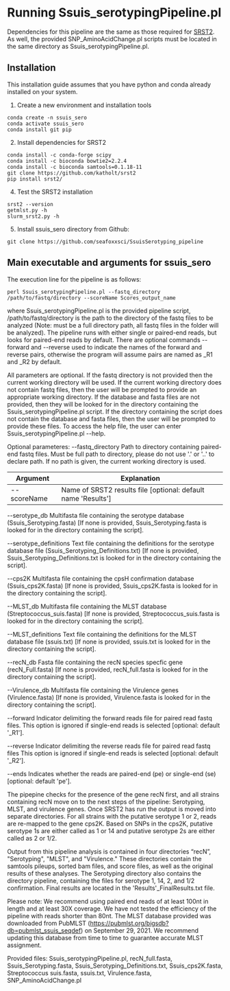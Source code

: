# Running Ssuis_serotypingPipeline.pl

Dependencies for this pipeline are the same as those required for [SRST2](https://github.com/katholt/srst2). 
As well, the provided SNP_AminoAcidChange.pl scripts must be located in the same directory as Ssuis_serotypingPipeline.pl.

## Installation
This installation guide assumes that you have python and conda already installed on your system.

1. Create a new environment and installation tools
```
conda create -n ssuis_sero
conda activate ssuis_sero
conda install git pip
```

2. Install dependencies for SRST2
```
conda install -c conda-forge scipy
conda install -c bioconda bowtie2=2.2.4
conda install -c bioconda samtools=0.1.18-11
git clone https://github.com/katholt/srst2
pip install srst2/
```

4. Test the SRST2 installation
```
srst2 --version
getmlst.py -h
slurm_srst2.py -h
```

5. Install ssuis_sero directory from Github:
```
git clone https://github.com/seafoxxsci/SsuisSerotyping_pipeline
```

## Main executable and arguments for ssuis_sero
The execution line for the pipeline is as follows:
```
perl Ssuis_serotypingPipeline.pl --fastq_directory /path/to/fastq/directory --scoreName Scores_output_name
```

where Ssuis_serotypingPipeline.pl is the provided pipeline script, /path/to/fastq/directory is the path to the directory of the fastq files to be analyzed (Note: must be a full directory path, all fastq files in the folder will be analyzed). The pipeline runs with either single or paired-end reads, but looks for paired-end reads by default. There are optional commands --forward and --reverse used to indicate the names of the forward and reverse pairs, otherwise the program will assume pairs are named as _R1 and _R2 by default.

All parameters are optional.  If the fastq directory is not provided then the current working directory will be used.  If the current working directory does not contain fastq files, then the user will be prompted to provide an appropriate working directory.  If the database and fasta files are not provided, then they will be looked for in the directory containing the Ssuis_serotypingPipeline.pl script.  If the directory containing the script does not contain the database and fasta files, then the user will be prompted to provide these files.  To access the help file, the user can enter Ssuis_serotypingPipeline.pl --help.

Optional parameteres:
--fastq_directory	Path to directory containing paired-end fastq files. Must be full path to directory, please do not use '.' or '..' to declare path. If no path is given, the current working directory is used.

Argument | Explanation 
---|---
--scoreName | Name of SRST2 results file [optional: default name 'Results']

--serotype_db		Multifasta file containing the serotype database (Ssuis_Serotyping.fasta) [If none is provided, Ssuis_Serotyping.fasta is looked for in the directory containing the script].

--serotype_definitions	Text file containing the definitions for the serotype database file (Ssuis_Serotyping_Definitions.txt) [If none is provided, Ssuis_Serotyping_Definitions.txt is looked for in the directory containing the script].

--cps2K			Multifasta file containing the cpsH confirmation database (Ssuis_cps2K.fasta) [If none is provided, Ssuis_cps2K.fasta is looked for in the directory containing the script].

--MLST_db		Multifasta file containing the MLST database (Streptococcus_suis.fasta) [If none is provided, Streptococcus_suis.fasta is looked for in the directory containing the script].

--MLST_definitions	Text file containing the definitions for the MLST database file (ssuis.txt) [If none is provided, ssuis.txt is looked for in the directory containing the script].

--recN_db		Fasta file containing the recN species specfic gene (recN_Full.fasta) [If none is provided, recN_full.fasta is looked for in the directory containing the script].

--Virulence_db		Multifasta file containing the Virulence genes (Virulence.fasta) [If none is provided, Virulence.fasta is looked for in the directory containing the script].

--forward		Indicator delimiting the forward reads file for paired read fastq files. This option is ignored if single-end reads is selected [optional: default '_R1'].

--reverse		Indicator delimiting the reverse reads file for paired read fastq files This option is ignored if single-end reads is selected [optional: default '_R2'].

--ends			Indicates whether the reads are paired-end (pe) or single-end (se) [optional: default 'pe'].

The pipepine checks for the presence of the gene recN first, and all strains containing recN move on to the next steps of the pipeline: Serotyping, MLST, and virulence genes. Once SRST2 has run the output is moved into separate directories.  For all strains with the putative serotype 1 or 2, reads are re-mapped to the gene cps2K.  Based on SNPs in the cps2K, putative serotype 1s are either called as 1 or 14 and putative serotype 2s are either called as 2 or 1/2. 

Output from this pipeline analysis is contained in four directories “recN”, "Serotyping", "MLST", and "Virulence." These directories contain the samtools pileups, sorted bam files, and score files, as well as the original results of these analyses.  The Serotyping directory also contains the directory pipeline, containing the files for serotype 1, 14, 2, and 1/2 confirmation.  Final results are located in the 'Results'_FinalResults.txt file.

Please note: We recommend using paired end reads of at least 100nt in length and at least 30X coverage. We have not tested the efficiency of the pipeline with reads shorter than 80nt.
The MLST database provided was downloaded from PubMLST (https://pubmlst.org/bigsdb?db=pubmlst_ssuis_seqdef) on September 29, 2021.  We recommend updating this database from time to time to guarantee accurate MLST assignment.

Provided files: Ssuis_serotypingPipeline.pl, recN_full.fasta, Ssuis_Serotyping.fasta, Ssuis_Serotyping_Definitions.txt, Ssuis_cps2K.fasta, Streptococcus suis.fasta, ssuis.txt, Virulence.fasta, SNP_AminoAcidChange.pl
